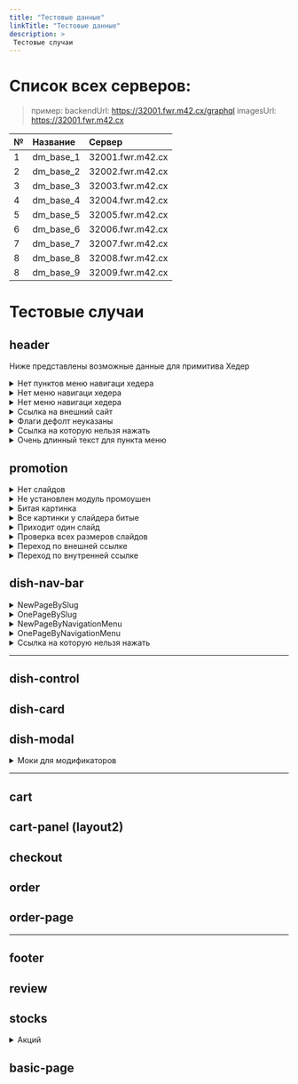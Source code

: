 ```yaml
---
title: "Тестовые данные"
linkTitle: "Тестовые данные"
description: >
 Тестовые случаи
---
```


# Список всех серверов:

> пример: 
> backendUrl: https://32001.fwr.m42.cx/graphql
> imagesUrl: https://32001.fwr.m42.cx

|№| Название|Сервер|
|-|:--------|:-----|
|1| dm_base_1   | 32001.fwr.m42.cx |
|2| dm_base_2   | 32002.fwr.m42.cx |
|3| dm_base_3   | 32003.fwr.m42.cx |
|4| dm_base_4   | 32004.fwr.m42.cx |
|5| dm_base_5   | 32005.fwr.m42.cx |
|6| dm_base_6   | 32006.fwr.m42.cx |
|7| dm_base_7   | 32007.fwr.m42.cx |
|8| dm_base_8   | 32008.fwr.m42.cx |
|8| dm_base_9   | 32009.fwr.m42.cx |

# Тестовые случаи

## header
Ниже представлены возможные данные для примитива Хедер

<details>
  <summary>Нет пунктов меню навигаци хедера</summary> 
  <pre>
  В навигации хедера, в <b>navigation_menu</b> приходит пустой массив
  <i>server: dm_base_8</i>
  </pre>
</details>

<details>
  <summary>Нет меню навигаци хедера</summary> 
  <pre>
  Отсутвует инстанс навигации со слагом <b>header</b>
  <i>server: dm_base_5</i>
  </pre>
</details>

<details>
  <summary>Нет меню навигаци хедера</summary> 
  <pre>
  В меню <b>header</b> приодит 9 пунктов меню.
  <i>server: dm_base_7</i>
  </pre>
</details>

<details>
  <summary>Ссылка на внешний сайт</summary> 
  <pre>
  В меню <b>header</b> приходит пункт меню который содержит ссылку на внешний сайт

    {
        "label": "Сылка на внешний сайт",
        "link": "https://google.com",
        "active": true
    },

  <i>server: dm_base_7</i>
  </pre>
</details>


<details>
  <summary>Флаги дефолт неуказаны</summary> 
  <pre>
  Если флаг не указан должно ставится по дефолту, видимый(visible: true) и активный ( active: true)
  В меню <b>header</b> приходит пункт меню который не содержит флаги

      {
        "label": "Проверка флагов",
        "link": "/stocks0"
      },

  <i>server: dm_base_7</i>
  </pre>
</details>

<details>
  <summary>Ссылка на которую нельзя нажать</summary> 
  <pre>
  Если флаги указаны видимый(visible: true)  и активный ( active: fallse)  то мы получаем ссылку на которую нельзя нажать

  В меню <b>header</b> приходит пункт меню который содержит такую запись

      {
        "label": "ссылка на которую нельзя нажать (дизебл) ",
        "link": "/stocks3",
        "slug": "stocks3",
        "active": false,
        "visible": true
      },

  <i>server: dm_base_6</i>
  </pre>
</details>

<details>
  <summary>Очень длинный текст для пункта меню</summary> 
  <pre>
  В меню <b>header</b> приходит пункт меню который содержит такую запись

      {
        "label": "Супер длинный текст в позиции меню который может написать пользователь",
        "link": "/stocks2",
        "active": true,
        "visible": true
      },

  <i>server: dm_base_7</i>
  </pre>
</details>




## promotion


<details>
  <summary>Нет слайдов</summary> 
  <pre>
  На сервере нет записей о слайдере (раздел промоушен исчезает).
  
  <i>server: dm_base_5</i>
  </pre>
</details>

<details>
  <summary>Не установлен модуль промоушен</summary> 
  <pre>
  С сервера приходит ошибка (раздел промоушен исчезает).
  
  <i>server: dm_base_6</i>
  </pre>
</details>

<details>
  <summary>Битая картинка</summary> 
  <pre>
  Приходит одна битая картинка на первом слайде: <i>Суши от японсокого шефа </i> 
  Если приходит одна битая картинка то слайд на котором это происходит должен исчезнуть
  <i>server: dm_base_4</i>
  </pre>
</details>

<details>
  <summary>Все картинки у слайдера битые</summary> 
  <pre>
  Приходят все битые картинки на всех слайдах
  Если все картинки битые то весь слайдер должен исчезнуть
  <i>server: dm_base_8</i>
  </pre>
</details>

<details>
  <summary>Приходит один слайд</summary> 
  <pre>
  Исчезает навигация по слайдам
  <i>server: dm_base_2</i>
  </pre>
</details>

<details>
  <summary>Проверка всех размеров слайдов</summary> 
  <pre>
  Приходит на всех серверах на которых приходят картинки
  рекомендовано использовать dm_base_1  
  <i>server: dm_base_1</i>
  </pre>
</details>

<details>
  <summary>Переход по внешней ссылке</summary> 
  <pre>
  При нажатии на слайд переходит по внешней ссылке

  в первом слайде "Суши от японсокого шефа" при нажатии на слайд должно открыватся в новом окне сайт https://webresto.org

  <i>server: dm_base_1</i>
  </pre>
</details>

<details>
  <summary>Переход по внутренней ссылке</summary> 
  <pre>
  При нажатии на слайд переходит по ссылке на этом же сайта

  в слайде "Ягодное меню" при нажатии на слайд должно переходить по ссылку в этом же сайте /contacts

  <i>server: dm_base_1</i>
  </pre>
</details>


## dish-nav-bar

<details>
  <summary>NewPageBySlug</summary> 
  <pre>
  Построение через initSlug где каждый раздел создается на своей странице
  
  <i>server: dm_base_1</i>
  </pre>
</details>

<details>
  <summary>OnePageBySlug</summary> 
  <pre>
  Построение через initSlug где все подразделы на одной страницы с навигацией по # (переход реализуется прокруткой)
  
  <i>server: dm_base_2</i>
  </pre>
</details>

<details>
  <summary>NewPageByNavigationMenu</summary> 
  <pre>
  Построение из меню которое пришло в navigation_menu где каждый раздел создается на своей странице 
  <i>server: dm_base_3</i>
  </pre>
</details>

<details>
  <summary>OnePageByNavigationMenu</summary> 
  <pre>
  В текущем примере установленно значение NewPageByNavigationMenu это означает что при обработке меню фронтенд проигнорирует свойство initSlug

  <i>server: dm_base_4</i>
  </pre>
</details>


<details>
  <summary>Ссылка на которую нельзя нажать</summary> 
  <pre>
  Если флаги указаны видимый(visible: true)  и активный ( active: fallse)  то мы получаем ссылку на которую нельзя нажать
  
  Первый пункт приходит на который нельзя нажать. 
  
  <i>server: dm_base_3</i>
  </pre>
</details>


---


## dish-control

## dish-card

## dish-modal

<details>
  <summary>Моки для модификаторов</summary> 
  <pre>
  Все моки указаны на одном сервере
  те которые с будильником пока еще не готовы

  список:

✅ 2 мод.  в первой группе (max: 1, min: 1) - обязательный выбор. Свитч
✅ 3 мод.  в первой группе (max: 1, min: 1) - обязательный выбор чекбоксы
✅ 2 мод.  в первой группе (max: 0, min: 0) нет ограничений (+-)
✅ data: 5 мод во первой группе (max: 5, min: 0)  у модификатора задан  max:1 min:0 (5 чекбоксов)
✅ data: контролы вместо свича +++ 5 мод во второй группе (max: 1, min: 2)  (обработка ошибки)
✅ data: первая группа: выбраны дефолтные (у первого мод: дефолт 3)
✅ data: 5 мод во первой группе (max: 6, min: 5, выбраны дефолтные)т оесть если снять выбор с когото можно переставить на другой
✅ data: 5 мод во первой группе (У одного модификатора цена 0) Не должен влиять на финальную цену
✅ data: 5 мод во первой группе (У всех модификаторов цена 0)
✅ Много модификаторов (проверить плейсхолдер в попапе, должен прятатся)
✅ 2 мод.  в первой группе цена у блюда 0
✅ Цена у блюда 0 (Без модификаторов)
✅ Цена у блюда 0 (Без модификаторов)
✅ Цена у блюда 0 (Без модификаторов)
✅ Баланс у блюда 3
✅ Баланс у блюда 0
✅ Баланс у блюда 1
✅ 2 мод.  в первой группе (max: 1, min: 1) - обязательный выбор. Свитч
✅ 3 мод.  в первой группе (max: 1, min: 1) - обязательный выбор чекбоксы
✅ 2 мод.  в первой группе (max: 0, min: 0) нет ограничений (+-)
✅ data: 5 мод во первой группе (max: 5, min: 0)  у модификатора задан  max:1 min:0 (5 чекбоксов)
✅ data: контролы вместо свича +++ 5 мод во второй группе (max: 1, min: 2)  (обработка ошибки)
✅ data: первая группа: выбраны дефолтные (у первого мод: дефолт 3)
✅ data: 5 мод во первой группе (max: 6, min: 5, выбраны дефолтные)т оесть если снять выбор с когото можно переставить на другой
✅ data: 5 мод во первой группе (У одного модификатора цена 0) Не должен влиять на финальную цену
✅ data: 5 мод во первой группе (У всех модификаторов цена 0)
✅ Много модификаторов (проверить плейсхолдер в попапе, должен прятатся)
✅ 2 мод.  в первой группе цена у блюда 0
✅ Цена у блюда 0 (Без модификаторов)
✅ Цена у блюда 0 (Без модификаторов)
✅ Цена у блюда 0 (Без модификаторов)
✅ Баланс у блюда 3
✅ Баланс у блюда 0
✅ Баланс у блюда 1
  <i>server: dm_base_9</i>
  </pre>
</details>



---

## cart

## cart-panel (layout2)

## checkout

## order

## order-page

---

## footer

## review

## stocks

<details>
  <summary>Акций</summary> 
  c dm_base_1 по dm_base_4 присутвуют различные моки  
</details>


## basic-page